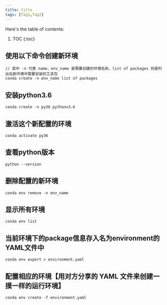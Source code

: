```yaml
---
title: title
tags: [Tag1,Tag2]
---
```


Here's the table of contents:
1. TOC
{:toc}

## 使用以下命令创建新环境
```
// 其中 -n 代表 name，env_name 是需要创建的环境名称，list of packages 则是列出在新环境中需要安装的工具包
conda create -n env_name list of packages
```
## 安装python3.6
```
conda create -n py36 python=3.6
```
## 激活这个新配置的环境
```
conda activate py36
```
## 查看python版本
```
python --version
```
## 删除配置的新环境
```
conda env remove -n env_name
```
## 显示所有环境
```
conda env list
```
## 当前环境下的package信息存入名为environment的YAML文件中
```
conda env export > environment.yaml
```
## 配置相应的环境【用对方分享的 YAML 文件来创建一摸一样的运行环境】
```
conda env create -f environment.yaml
```

